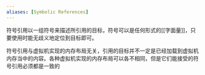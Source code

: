 ```yaml
---
aliases: [Symbolic References]
---
```


符号引用以一组符号来描述所引用的目标，符号可以是任何形式的[[字面量]]，只要使用时能无歧义地定位到目标即可。

符号引用与虚拟机实现的内存布局无关，引用的目标并不一定是已经加载到虚拟机内存当中的内容。各种虚拟机实现的内存布局可以各不相同，但是它们能接受的符号引用必须都是一致的
